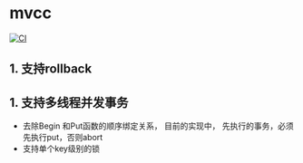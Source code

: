 # mvcc

[![CI](https://github.com/wangrunji0408/mvcc/workflows/CI/badge.svg?branch=master)](https://github.com/wangrunji0408/mvcc/actions)


## 1. 支持rollback 

## 1. 支持多线程并发事务
+ 去除Begin 和Put函数的顺序绑定关系， 目前的实现中， 先执行的事务，必须先执行put，否则abort
+ 支持单个key级别的锁